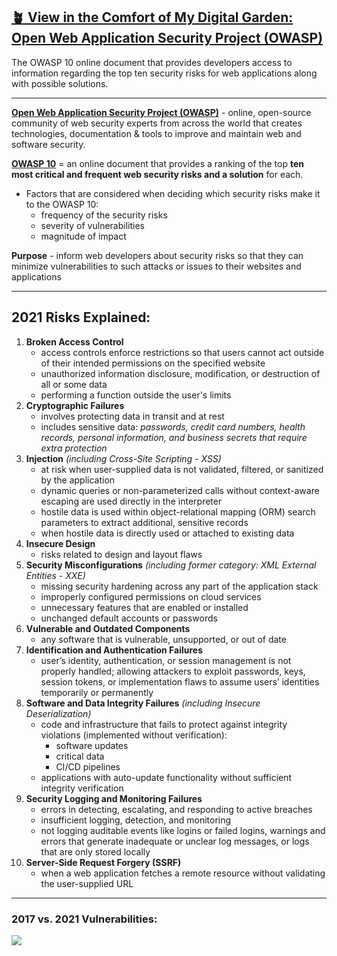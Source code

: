## [🪴 View in the Comfort of My Digital Garden: Open Web Application Security Project (OWASP)](https://www.aniqa.io/wiki/security/owasp)

The OWASP 10 online document that provides developers access to information regarding the top ten security risks for web applications along with possible solutions.


---

[**Open Web Application Security Project (OWASP)**](https://owasp.org/) - online, open-source community of web security experts from across the world that creates technologies, documentation & tools to improve and maintain web and software security.

[**OWASP 10**](https://owasp.org/Top10/) = an online document that provides a ranking of the top **ten most critical and frequent web security risks and a solution** for each.

- Factors that are considered when deciding which security risks make it to the OWASP 10:
   - frequency of the security risks
   - severity of vulnerabilities
   - magnitude of impact

**Purpose** - inform web developers about security risks so that they can minimize vulnerabilities to such attacks or issues to their websites and applications

---

## 2021 Risks Explained: 
1. **Broken Access Control**
    - access controls enforce restrictions so that users cannot act outside of their intended permissions on the specified website
    - unauthorized information disclosure, modification, or destruction of all or some data 
    - performing a function outside the user's limits 
2. **Cryptographic Failures**
    - involves protecting data in transit and at rest
    - includes sensitive data: *passwords, credit card numbers, health records, personal information, and business secrets that require extra protection*
3. **Injection** *(including Cross-Site Scripting - XSS)*
    - at risk when user-supplied data is not validated, filtered, or sanitized by the application
    - dynamic queries or non-parameterized calls without context-aware escaping are used directly in the interpreter
    - hostile data is used within object-relational mapping (ORM) search parameters to extract additional, sensitive records
    - when hostile data is directly used or attached to existing data
4. **Insecure Design**
    - risks related to design and layout flaws
5. **Security Misconfigurations** *(including former category: XML External Entities - XXE)*
    - missing security hardening across any part of the application stack
    - improperly configured permissions on cloud services
    - unnecessary features that are enabled or installed
    - unchanged default accounts or passwords
6. **Vulnerable and Outdated Components**
    - any software that is vulnerable, unsupported, or out of date
7. **Identification and Authentication Failures**
    - user’s identity, authentication, or session management is not properly handled; allowing attackers to exploit passwords, keys, session tokens, or implementation flaws to assume users’ identities temporarily or permanently
8. **Software and Data Integrity Failures** *(including Insecure Deserialization)*
    - code and infrastructure that fails to protect against integrity violations (implemented without verification):
       - software updates
       - critical data
       - CI/CD pipelines
    - applications with auto-update functionality without sufficient integrity verification
9. **Security Logging and Monitoring Failures**
    - errors in detecting, escalating, and responding to active breaches
    - insufficient logging, detection, and monitoring 
    - not logging auditable events like logins or failed logins, warnings and errors that generate inadequate or unclear log messages, or logs that are only stored locally
10. **Server-Side Request Forgery (SSRF)**
    - when a web application fetches a remote resource without validating the user-supplied URL

---

### 2017 vs. 2021 Vulnerabilities:

![](https://www.aniqa.io/static/12358d77ab0c7953795af91fe189667a/14e2f/owasp.png)
